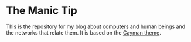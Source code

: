 # The Manic Tip 
This is the repository for my [blog](https://themanictip.github.io/) about computers and human beings and the networks that relate them. It is based on the [Cayman theme](https://github.com/pages-themes/cayman). 
